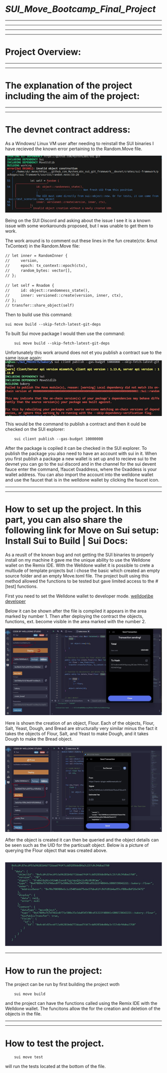 # *SUI_Move_Bootcamp_Final_Project*
---
---


---
---



# Project Overview:

---
---

# The explanation of the project including the aim of the project:



---
---

# The devnet contract address:

As a Windows/ Linux VM user after needing to reinstall the SUI binaries I have recieved the known error pertaining to the Random.Move file. 

![known error without fix](./Screenshot1.jpg)

Being on the SUI Discord and asking about the issue I see it is a known issue with some workarounds proposed, but I was unable to get them to work.

The work around is to comment out these lines in the fun create(ctx: &mut TxContext) in the Random.Move file:

    // let inner = RandomInner {
    //     version, 
    //     epoch: tx_context::epoch(ctx),
    //     random_bytes: vector[],
    // };
  
    // let self = Rnadom {
    //     id: object::randomness_state(),
    //     inner: versioned::create(version, inner, ctx),
    // };
    // transfer::share_object(self)

  Then to build use this command:

    sui move build --skip-fetch-latest-git-deps


  To built Sui move package I would then use the command: 
  
        sui move build --skip-fetch-latest-git-deps
  
  Unfortunately this work around does not et you publish a contract sue to the same issue again:
  ![fsilure to deploy](deploy.jpg)


  This would be the command to publish a contract and then it ould be checked on the SUI explorer:
  
        sui client publish --gas-budget 10000000
   
  After the package is copiled it can be checked in the SUI explorer. To publish the package you also need to have an 
  account with sui in it. When you first publish a package a new wallet is set up and to recieve sui to the devnet you 
  can go to the sui discord and in the channel for the sui devent fauce enter the command, !faucet 0xaddress, where the 
  0xaddess is your wallet address. You can also import the account into the welldone wallet and use the faucet that is 
  in the welldone wallet by clicking the faucet icon.

---
---

# How to set up the project. In this part, you can also share the following link for Move on Sui setup: Install Sui to Build | Sui Docs:

As a reuslt of the known bug and not getting the SUI binaries to properly install on my machine it gave me the unique ability to use the Welldone wallet on the Remix IDE. With the Welldone wallet it is possible to crete a multiude of template projects but i chose the basic which created an empty source folder and an empty Move.toml file. 
The project built using this method allowed the functions to be tested but gave limited access to the #[test] functions. 

First you need to set the Welldone wallet to developer mode.
[welldoe\be developer](./de_welldone)

Below it can be shown after the file is compiled it appears in the area marked by number 1. Then after deploying the contract the objects, functions, ext. become visible in the area marked with the number 2. 

![deployed on remix](./deployed.jpg)

Here is shown the creation of an object, Flour. Each of the objects, Flour, Salt, Yeast, Dough, and Bread are structurally very similar minus the fact it takes the objects of Flour, Salt, and Yeast to make Dough, and it takes Dough to make the Bread object. 

![flour created](./create_flour1.jpg)

After the object is created it can then be queried and the object details can be seen such as the UID for the particualt object. Below is a picture of querying the Flour object that was created above.

![flour object](./create_flour2.jpg)
---
---


# How to run the project:

The project can be run by first building the project woth 

        sui move build
   
and the project can have the functions called using the Remix IDE with the Welldone wallet. The funcitons allow the for the creation and deletion of the objects in the file.
    
---
---

# How to test the project.

        sui move test

  will run the tests located at the bottom of the file. 


